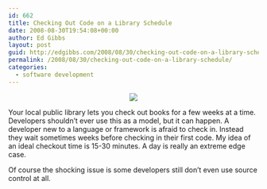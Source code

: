 ```yaml
---
id: 662
title: Checking Out Code on a Library Schedule
date: 2008-08-30T19:54:08+00:00
author: Ed Gibbs
layout: post
guid: http://edgibbs.com/2008/08/30/checking-out-code-on-a-library-schedule/
permalink: /2008/08/30/checking-out-code-on-a-library-schedule/
categories:
  - software development
---
```

<div align="center">
  <img src="http://edgibbs.com/images/library_card.gif" />
</div>

Your local public library lets you check out books for a few weeks at a time. Developers shouldn&#8217;t ever use this as a model, but it can happen. A developer new to a language or framework is afraid to check in. Instead they wait sometimes weeks before checking in their first code. My idea of an ideal checkout time is 15-30 minutes. A day is really an extreme edge case.

Of course the shocking issue is some developers still don&#8217;t even use source control at all.